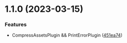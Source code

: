# 1.1.0 (2023-03-15)


### Features

* CompressAssetsPlugin && PrintErrorPlugin ([451ea74](https://github.com/DaphnisLi/D-Webpack-Plugin/commit/451ea747b4e8575952021ef794698d20411d7d25))




